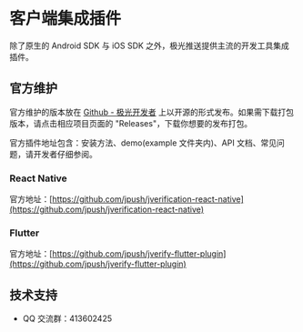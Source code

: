 # 客户端集成插件

除了原生的 Android SDK 与 iOS SDK 之外，极光推送提供主流的开发工具集成插件。

## 官方维护

官方维护的版本放在 [Github - 极光开发者](https://github.com/jpush) 上以开源的形式发布。如果需下载打包版本，请点击相应项目页面的 "Releases"，下载你想要的发布打包。

官方插件地址包含：安装方法、demo(example 文件夹内)、API 文档、常见问题，请开发者仔细参阅。

### React Native

官方地址：[https://github.com/jpush/jverification-react-native](https://github.com/jpush/jverification-react-native)

### Flutter

官方地址：[https://github.com/jpush/jverify-flutter-plugin](https://github.com/jpush/jverify-flutter-plugin)

## 技术支持

- QQ 交流群：413602425
